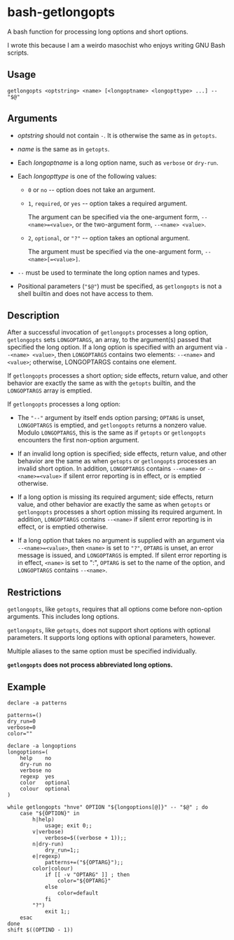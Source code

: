 # bash-getlongopts

A bash function for processing long options and short options.

I wrote this because I am a weirdo masochist who enjoys writing GNU
Bash scripts.

## Usage

    getlongopts <optstring> <name> [<longoptname> <longopttype> ...] -- "$@"

## Arguments

- <var>optstring</var> should not contain `-`.  It is otherwise the
  same as in `getopts`.

- <var>name</var> is the same as in `getopts`.

- Each <var>longoptname</var> is a long option name, such as `verbose`
  or `dry-run`.

- Each <var>longopttype</var> is one of the following values:

  - `0` or `no` -- option does not take an argument.

  - `1`, `required`, or `yes` -- option takes a required argument.

    The argument can be specified via the one-argument form,
    `--<name>=<value>`, or the two-argument form, `--<name> <value>`.

  - `2`, `optional`, or `"?"` -- option takes an optional argument.

    The argument must be specified via the one-argument form,
    `--<name>[=<value>]`.

- `--` must be used to terminate the long option names and types.

- Positional parameters (`"$@"`) must be specified, as `getlongopts`
  is not a shell builtin and does not have access to them.

## Description

After a successful invocation of `getlongopts` processes a long
option, `getlongopts` sets `LONGOPTARGS`, an array, to the argument(s)
passed that specified the long option.  If a long option is specified
with an argument via `--<name> <value>`, then `LONGOPTARGS` contains
two elements: `--<name>` and `<value>`; otherwise, LONGOPTARGS
contains one element.

If `getlongopts` processes a short option; side effects, return value,
and other behavior are exactly the same as with the `getopts` builtin,
and the `LONGOPTARGS` array is emptied.

If `getlongopts` processes a long option:

- The `"--"` argument by itself ends option parsing; `OPTARG` is
  unset, `LONGOPTARGS` is emptied, and `getlongopts` returns a nonzero
  value.  Modulo `LONGOPTARGS`, this is the same as if `getopts` or
  `getlongopts` encounters the first non-option argument.

- If an invalid long option is specified; side effects, return value,
  and other behavior are the same as when `getopts` or `getlongopts`
  processes an invalid short option.  In addition, `LONGOPTARGS`
  contains `--<name>` or `--<name>=<value>` if silent error reporting
  is in effect, or is emptied otherwise.

- If a long option is missing its required argument; side effects,
  return value, and other behavior are exactly the same as when
  `getopts` or `getlongopts` processes a short option missing its
  required argument.  In addition, `LONGOPTARGS` contains `--<name>`
  if silent error reporting is in effect, or is emptied otherwise.

- If a long option that takes no argument is supplied with an argument
  via `--<name>=<value>`, then `<name>` is set to `"?"`, `OPTARG` is
  unset, an error message is issued, and `LONGOPTARGS` is empted.  If
  silent error reporting is in effect, `<name>` is set to ":",
  `OPTARG` is set to the name of the option, and `LONGOPTARGS`
  contains `--<name>`.

## Restrictions

`getlongopts`, like `getopts`, requires that all options come before
non-option arguments.  This includes long options.

`getlongopts`, like `getopts`, does not support short options with
optional parameters.  It supports long options with optional
parameters, however.

Multiple aliases to the same option must be specified individually.

**`getlongopts` does not process abbreviated long options.**

## Example

    declare -a patterns

    patterns=()
    dry_run=0
    verbose=0
    color=""

    declare -a longoptions
    longoptions=(
        help    no
        dry-run no
        verbose no
        regexp  yes
        color   optional
        colour  optional
    )

    while getlongopts "hnve" OPTION "${longoptions[@]}" -- "$@" ; do
        case "${OPTION}" in
            h|help)
                usage; exit 0;;
            v|verbose)
                verbose=$((verbose + 1));;
            n|dry-run)
                dry_run=1;;
            e|regexp)
                patterns+=("${OPTARG}");;
            color|colour)
                if [[ -v "OPTARG" ]] ; then
                    color="${OPTARG}"
                else
                    color=default
                fi
            "?")
                exit 1;;
        esac
    done
    shift $((OPTIND - 1))
